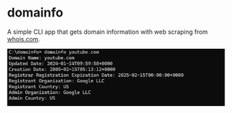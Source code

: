 # domainfo
A simple CLI app that gets domain information with web scraping from [whois.com](https://www.whois.com).

![screenshot](screenshot.png)
